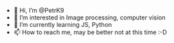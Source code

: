 - 👋 Hi, I’m @PetrK9
- 👀 I’m interested in Image processing, computer vision
- 🌱 I’m currently learning JS, Python
- 📫 How to reach me, may be better not at this time :-D 
